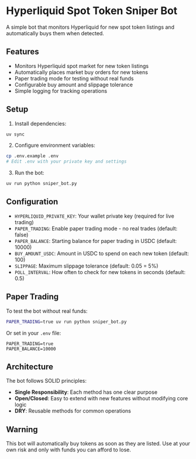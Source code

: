 # Hyperliquid Spot Token Sniper Bot

A simple bot that monitors Hyperliquid for new spot token listings and automatically buys them when detected.

## Features

- Monitors Hyperliquid spot market for new token listings
- Automatically places market buy orders for new tokens
- Paper trading mode for testing without real funds
- Configurable buy amount and slippage tolerance
- Simple logging for tracking operations

## Setup

1. Install dependencies:
```bash
uv sync
```

2. Configure environment variables:
```bash
cp .env.example .env
# Edit .env with your private key and settings
```

3. Run the bot:
```bash
uv run python sniper_bot.py
```

## Configuration

- `HYPERLIQUID_PRIVATE_KEY`: Your wallet private key (required for live trading)
- `PAPER_TRADING`: Enable paper trading mode - no real trades (default: false)
- `PAPER_BALANCE`: Starting balance for paper trading in USDC (default: 10000)
- `BUY_AMOUNT_USDC`: Amount in USDC to spend on each new token (default: 100)
- `SLIPPAGE`: Maximum slippage tolerance (default: 0.05 = 5%)
- `POLL_INTERVAL`: How often to check for new tokens in seconds (default: 0.5)

## Paper Trading

To test the bot without real funds:
```bash
PAPER_TRADING=true uv run python sniper_bot.py
```

Or set in your `.env` file:
```
PAPER_TRADING=true
PAPER_BALANCE=10000
```

## Architecture

The bot follows SOLID principles:
- **Single Responsibility**: Each method has one clear purpose
- **Open/Closed**: Easy to extend with new features without modifying core logic
- **DRY**: Reusable methods for common operations

## Warning

This bot will automatically buy tokens as soon as they are listed. Use at your own risk and only with funds you can afford to lose.
